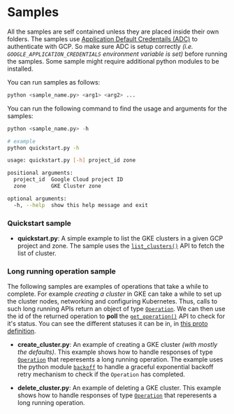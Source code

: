 # Samples

All the samples are self contained unless they are placed inside their own folders. The samples use [Application Default Credentails (ADC)](https://cloud.google.com/docs/authentication/production#automatically) to authenticate with GCP. So make sure ADC is setup correctly _(i.e. `GOOGLE_APPLICATION_CREDENTIALS` environment variable is set)_ before running the samples. Some sample might require additional python modules to be installed.

You can run samples as follows:

```python
python <sample_name.py> <arg1> <arg2> ...
```

You can run the following command to find the usage and arguments for the samples:

```python
python <sample_name.py> -h
```
```bash
# example
python quickstart.py -h

usage: quickstart.py [-h] project_id zone

positional arguments:
  project_id  Google Cloud project ID
  zone        GKE Cluster zone

optional arguments:
  -h, --help  show this help message and exit
```

### Quickstart sample
- **quickstart.py**: A simple example to list the GKE clusters in a given GCP project and zone. The sample uses the [`list_clusters()`](https://cloud.google.com/python/docs/reference/container/latest/google.cloud.container_v1.services.cluster_manager.ClusterManagerClient#google_cloud_container_v1_services_cluster_manager_ClusterManagerClient_list_clusters) API to fetch the list of cluster. 


### Long running operation sample

The following samples are examples of operations that take a while to complete.
For example _creating a cluster_ in GKE can take a while to set up the cluster
nodes, networking and configuring Kubernetes. Thus, calls to such long running
APIs return an object of type [`Operation`](https://cloud.google.com/python/docs/reference/container/latest/google.cloud.container_v1.types.Operation). We can
then use the id of the returned operation to **poll** the [`get_operation()`](https://cloud.google.com/python/docs/reference/container/latest/google.cloud.container_v1.services.cluster_manager.ClusterManagerClient#google_cloud_container_v1_services_cluster_manager_ClusterManagerClient_get_operation) API to check for it's status. You can see the
different statuses it can be in, in [this proto definition](https://github.com/googleapis/googleapis/blob/master/google/container/v1/cluster_service.proto#L1763-L1778).

- **create_cluster.py**: An example of creating a GKE cluster _(with mostly the defaults)_. This example shows how to handle responses of type [`Operation`](https://cloud.google.com/python/docs/reference/container/latest/google.cloud.container_v1.types.Operation) that reperesents a long running operation. The example uses the python module [`backoff`](https://github.com/litl/backoff) to handle a graceful exponential backoff retry mechanism to check if the `Operation` has completed.

- **delete_cluster.py**: An example of deleting a GKE cluster. This example shows how to handle responses of type [`Operation`](https://cloud.google.com/python/docs/reference/container/latest/google.cloud.container_v1.types.Operation) that reperesents a long running operation.
